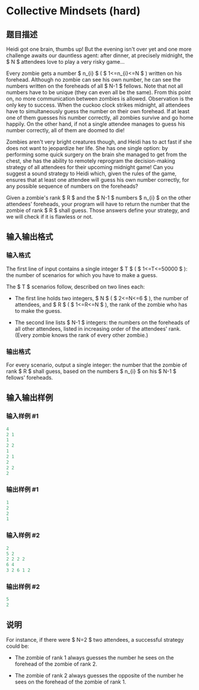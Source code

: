 # Collective Mindsets (hard)

## 题目描述

Heidi got one brain, thumbs up! But the evening isn't over yet and one more challenge awaits our dauntless agent: after dinner, at precisely midnight, the $ N $ attendees love to play a very risky game...

Every zombie gets a number $ n_{i} $ ( $ 1<=n_{i}<=N $ ) written on his forehead. Although no zombie can see his own number, he can see the numbers written on the foreheads of all $ N-1 $ fellows. Note that not all numbers have to be unique (they can even all be the same). From this point on, no more communication between zombies is allowed. Observation is the only key to success. When the cuckoo clock strikes midnight, all attendees have to simultaneously guess the number on their own forehead. If at least one of them guesses his number correctly, all zombies survive and go home happily. On the other hand, if not a single attendee manages to guess his number correctly, all of them are doomed to die!

Zombies aren't very bright creatures though, and Heidi has to act fast if she does not want to jeopardize her life. She has one single option: by performing some quick surgery on the brain she managed to get from the chest, she has the ability to remotely reprogram the decision-making strategy of all attendees for their upcoming midnight game! Can you suggest a sound strategy to Heidi which, given the rules of the game, ensures that at least one attendee will guess his own number correctly, for any possible sequence of numbers on the foreheads?

Given a zombie's rank $ R $ and the $ N-1 $ numbers $ n_{i} $ on the other attendees' foreheads, your program will have to return the number that the zombie of rank $ R $ shall guess. Those answers define your strategy, and we will check if it is flawless or not.

## 输入输出格式

### 输入格式

The first line of input contains a single integer $ T $ ( $ 1<=T<=50000 $ ): the number of scenarios for which you have to make a guess.

The $ T $ scenarios follow, described on two lines each:

- The first line holds two integers, $ N $ ( $ 2<=N<=6 $ ), the number of attendees, and $ R $ ( $ 1<=R<=N $ ), the rank of the zombie who has to make the guess.

- The second line lists $ N-1 $ integers: the numbers on the foreheads of all other attendees, listed in increasing order of the attendees' rank. (Every zombie knows the rank of every other zombie.)

### 输出格式

For every scenario, output a single integer: the number that the zombie of rank $ R $ shall guess, based on the numbers $ n_{i} $ on his $ N-1 $ fellows' foreheads.

## 输入输出样例

### 输入样例 #1

```cpp
4
2 1
1
2 2
1
2 1
2
2 2
2

```
### 输出样例 #1

```cpp
1
2
2
1

```
### 输入样例 #2

```cpp
2
5 2
2 2 2 2
6 4
3 2 6 1 2

```
### 输出样例 #2

```cpp
5
2

```
## 说明

For instance, if there were $ N=2 $ two attendees, a successful strategy could be:

- The zombie of rank 1 always guesses the number he sees on the forehead of the zombie of rank 2.

- The zombie of rank 2 always guesses the opposite of the number he sees on the forehead of the zombie of rank 1.


